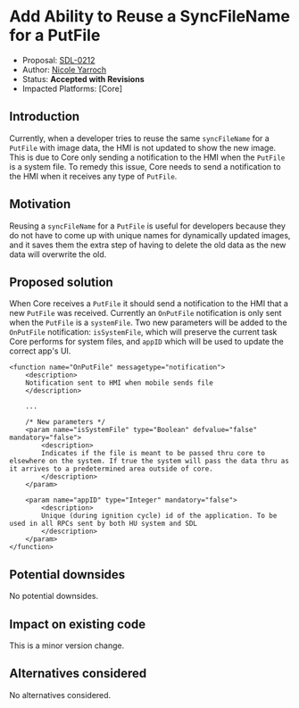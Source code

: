 # Add Ability to Reuse a SyncFileName for a PutFile

* Proposal: [SDL-0212](0212-add-ability-to-reuse-a-syncfilename-for-a-putfile.md)
* Author: [Nicole Yarroch](https://github.com/NicoleYarroch)
* Status: **Accepted with Revisions**
* Impacted Platforms: [Core]

## Introduction

Currently, when a developer tries to reuse the same `syncFileName` for a `PutFile` with image data, the HMI is not updated to show the new image. This is due to Core only sending a notification to the HMI when the `PutFile` is a system file. To remedy this issue, Core needs to send a notification to the HMI when it receives any type of `PutFile`.    

## Motivation

Reusing a `syncFileName` for a `PutFile` is useful for developers because they do not have to come up with unique names for dynamically updated images, and it saves them the extra step of having to delete the old data as the new data will overwrite the old.

## Proposed solution

When Core receives a `PutFile` it should send a notification to the HMI that a new `PutFile` was received. Currently an `OnPutFile` notification is only sent when the `PutFile` is a `systemFile`. Two new parameters will be added to the `OnPutFile` notification: `isSystemFile`, which will preserve the current task Core performs for system files, and `appID` which will be used to update the correct app's UI.

```
<function name="OnPutFile" messagetype="notification">
    <description>
    Notification sent to HMI when mobile sends file
    </description>

    ...

    /* New parameters */
    <param name="isSystemFile" type="Boolean" defvalue="false" mandatory="false">
        <description>
        Indicates if the file is meant to be passed thru core to elsewhere on the system. If true the system will pass the data thru as it arrives to a predetermined area outside of core.
        </description>
    </param>

    <param name="appID" type="Integer" mandatory="false">
        <description>
        Unique (during ignition cycle) id of the application. To be used in all RPCs sent by both HU system and SDL
        </description>
    </param>
</function>
```

## Potential downsides

No potential downsides.

## Impact on existing code

This is a minor version change.

## Alternatives considered

No alternatives considered.

